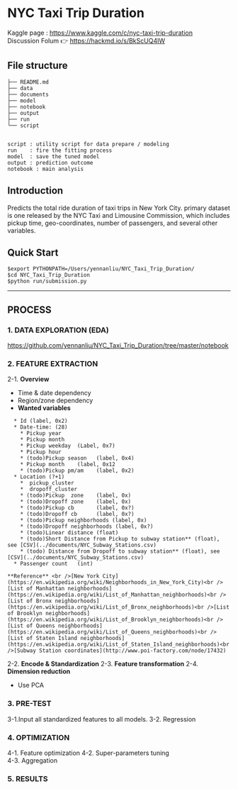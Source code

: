 # NYC Taxi Trip Duration
Kaggle page : https://www.kaggle.com/c/nyc-taxi-trip-duration
<br >Discussion Folum :point_right: <https://hackmd.io/s/BkScUQ4IW>

## File structure

```
├── README.md
├── data  
├── documents
├── model   
├── notebook
├── output
├── run
└── script


script : utility script for data prepare / modeling 
run    : fire the fitting process 
model  : save the tuned model
output : prediction outcome
notebook : main analysis

```


## Introduction

Predicts the total ride duration of taxi trips in New York City. primary dataset is one released by the NYC Taxi and Limousine Commission, which includes pickup time, geo-coordinates, number of passengers, and several other variables.


## Quick Start

```
$export PYTHONPATH=/Users/yennanliu/NYC_Taxi_Trip_Duration/
$cd NYC_Taxi_Trip_Duration
$python run/submission.py

```

---
## PROCESS 

### 1. DATA EXPLORATION (EDA)
https://github.com/yennanliu/NYC_Taxi_Trip_Duration/tree/master/notebook

### 2. FEATURE EXTRACTION 

2-1. **Overview**
   * Time & date dependency
   * Region/zone dependency    
   * **Wanted variables**
   ```
     * Id (label, 0x2)
     * Date-time: (28)
       * Pickup year 
       * Pickup month 
       * Pickup weekday  (Label, 0x7)
       * Pickup hour
       * (todo)Pickup season   (label, 0x4)
       * Pickup month    (label, 0x12
       * (todo)Pickup pm/am    (label, 0x2)
     * Location (?+1)
       *  pickup_cluster
       *  dropoff_cluster
       * (todo)Pickup  zone    (label, 0x)
       * (todo)Dropoff zone    (label, 0x)
       * (todo)Pickup cb       (label, 0x?)
       * (todo)Dropoff cb      (label, 0x?)
       * (todo)Pickup neighborhoods (label, 0x)
       * (todo)Dropoff neighborhoods (label, 0x?)
       * (todo)Linear distance (float)
       * (todo)Short Distance from Pickup to subway station** (float), see [CSV](../documents/NYC_Subway_Stations.csv)  
       * (todo) Distance from Dropoff to subway station** (float), see [CSV](../documents/NYC_Subway_Stations.csv)
     * Passenger count   (int)
   ```
    **Reference** <br />[New York City](https://en.wikipedia.org/wiki/Neighborhoods_in_New_York_City)<br />[List of Manhattan neighborhoods](https://en.wikipedia.org/wiki/List_of_Manhattan_neighborhoods)<br /> [List of Bronx neighborhoods](https://en.wikipedia.org/wiki/List_of_Bronx_neighborhoods)<br />[List of Brooklyn neighborhoods](https://en.wikipedia.org/wiki/List_of_Brooklyn_neighborhoods)<br />[List of Queens neighborhoods](https://en.wikipedia.org/wiki/List_of_Queens_neighborhoods)<br />[List of Staten Island neighborhoods](https://en.wikipedia.org/wiki/List_of_Staten_Island_neighborhoods)<br />[Subway Station coordinates](http://www.poi-factory.com/node/17432)

2-2. **Encode & Standardization**
2-3. **Feature transformation**
2-4. **Dimension reduction**
   * Use PCA

### 3. PRE-TEST
3-1.Input all standardized features to all models.
3-2. Regression

### 4. OPTIMIZATION
4-1. Feature optimization
4-2. Super-parameters tuning  
4-3. Aggregation

### 5. RESULTS  
